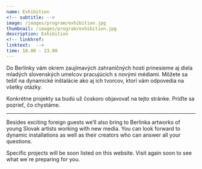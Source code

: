 ```yaml
---
name: Exhibition
<!-- subtitle: -->
image: /images/program/exhibition.jpg
thumbnail: /images/program/exhibition.jpg
description: Exhibition
<!-- linkhref: 
linktext:  -->
time: 18.00 - 23.00
---
```


Do Berlinky vám okrem zaujímavých zahraničných hostí prinesieme aj diela mladých slovenských umelcov pracujúcich s novými médiami. Môžete sa tešiť na dynamické inštalácie ako aj ich tvorcov, ktorí vám odpovedia na všetky otázky.

Konkrétne projekty sa budú už čoskoro objavovať na tejto stránke. Príďte sa pozrieť, čo chystáme.

---

Besides exciting foreign guests we’ll also bring to Berlinka artworks of young Slovak artists working with new media. You can look forward to dynamic installations as well as their creators who can answer all your questions.

Specific projects will be soon listed on this website. Visit again soon to see what we´re preparing for you.